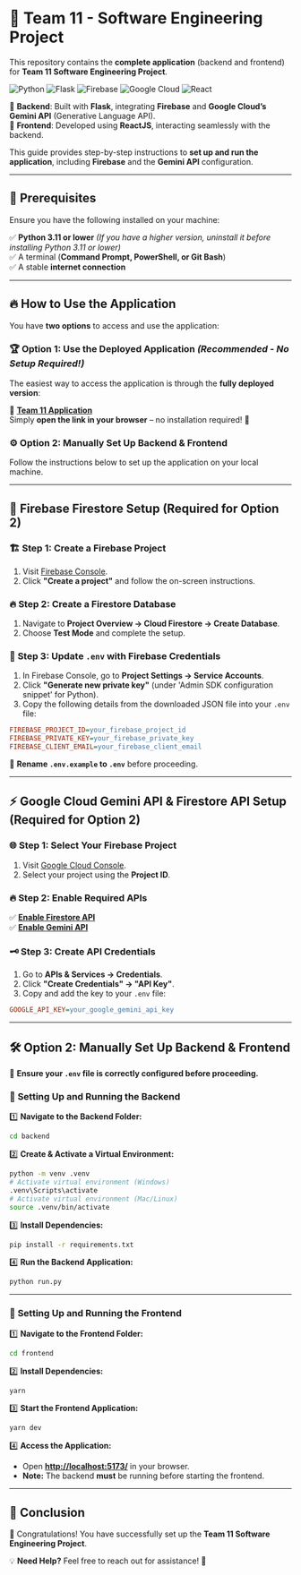 # 🚀 **Team 11 - Software Engineering Project**

This repository contains the **complete application** (backend and frontend) for **Team 11 Software Engineering Project**. 

![Python](https://img.shields.io/badge/Python-3.11-blue?style=flat&logo=python)
![Flask](https://img.shields.io/badge/Flask-Framework-black?style=flat&logo=flask)
![Firebase](https://img.shields.io/badge/Firebase-Firestore-orange?style=flat&logo=firebase)
![Google Cloud](https://img.shields.io/badge/Google%20Cloud-Gemini%20API-blue?style=flat&logo=googlecloud)
![React](https://img.shields.io/badge/React-Frontend-blue?style=flat&logo=react)

🔹 **Backend**: Built with **Flask**, integrating **Firebase** and **Google Cloud’s Gemini API** (Generative Language API).  
🔹 **Frontend**: Developed using **ReactJS**, interacting seamlessly with the backend.

This guide provides step-by-step instructions to **set up and run the application**, including **Firebase** and the **Gemini API** configuration.

---

## 📌 **Prerequisites**

Ensure you have the following installed on your machine:

✅ **Python 3.11 or lower** *(If you have a higher version, uninstall it before installing Python 3.11 or lower)*  
✅ A terminal (**Command Prompt, PowerShell, or Git Bash**)  
✅ A stable **internet connection**  

---

## 🔥 **How to Use the Application**

You have **two options** to access and use the application:

### 🏆 **Option 1: Use the Deployed Application** *(Recommended - No Setup Required!)*
The easiest way to access the application is through the **fully deployed version**:

🔗 **[Team 11 Application](https://team-11-frontend-v1-457986151866.us-central1.run.app/)**  
Simply **open the link in your browser** – no installation required! 🎉

### ⚙️ **Option 2: Manually Set Up Backend & Frontend**
Follow the instructions below to set up the application on your local machine.

---

## 🔧 **Firebase Firestore Setup (Required for Option 2)**

### 🏗 **Step 1: Create a Firebase Project**
1. Visit [Firebase Console](https://console.firebase.google.com/u/0/).
2. Click **"Create a project"** and follow the on-screen instructions.

### 🔥 **Step 2: Create a Firestore Database**
1. Navigate to **Project Overview → Cloud Firestore → Create Database**.
2. Choose **Test Mode** and complete the setup.

### 🔑 **Step 3: Update `.env` with Firebase Credentials**
1. In Firebase Console, go to **Project Settings → Service Accounts**.
2. Click **"Generate new private key"** (under 'Admin SDK configuration snippet' for Python).
3. Copy the following details from the downloaded JSON file into your `.env` file:

```ini
FIREBASE_PROJECT_ID=your_firebase_project_id
FIREBASE_PRIVATE_KEY=your_firebase_private_key
FIREBASE_CLIENT_EMAIL=your_firebase_client_email
```

🔹 **Rename `.env.example` to `.env`** before proceeding.

---

## ⚡ **Google Cloud Gemini API & Firestore API Setup (Required for Option 2)**

### 🌐 **Step 1: Select Your Firebase Project**
1. Visit [Google Cloud Console](https://console.cloud.google.com/).
2. Select your project using the **Project ID**.

### 🔥 **Step 2: Enable Required APIs**
✅ **[Enable Firestore API](https://console.cloud.google.com/apis/api/firestore.googleapis.com/)**  
✅ **[Enable Gemini API](https://console.cloud.google.com/apis/api/generativelanguage.googleapis.com/)**

### 🗝 **Step 3: Create API Credentials**
1. Go to **APIs & Services → Credentials**.
2. Click **"Create Credentials" → "API Key"**.
3. Copy and add the key to your `.env` file:

```ini
GOOGLE_API_KEY=your_google_gemini_api_key
```

---

## 🛠 **Option 2: Manually Set Up Backend & Frontend**

🚀 **Ensure your `.env` file is correctly configured before proceeding.**

### 🎯 **Setting Up and Running the Backend**

1️⃣ **Navigate to the Backend Folder:**
```bash
cd backend
```

2️⃣ **Create & Activate a Virtual Environment:**
```bash
python -m venv .venv
# Activate virtual environment (Windows)
.venv\Scripts\activate
# Activate virtual environment (Mac/Linux)
source .venv/bin/activate
```

3️⃣ **Install Dependencies:**
```bash
pip install -r requirements.txt
```

4️⃣ **Run the Backend Application:**
```bash
python run.py
```

---

### 🎨 **Setting Up and Running the Frontend**

1️⃣ **Navigate to the Frontend Folder:**
```bash
cd frontend
```

2️⃣ **Install Dependencies:**
```bash
yarn
```

3️⃣ **Start the Frontend Application:**
```bash
yarn dev
```

4️⃣ **Access the Application:**
   - Open **[http://localhost:5173/](http://localhost:5173/)** in your browser.
   - **Note:** The backend **must** be running before starting the frontend.

---

## 🎯 **Conclusion**

🎉 Congratulations! You have successfully set up the **Team 11 Software Engineering Project**.

💡 **Need Help?** Feel free to reach out for assistance! 🚀
